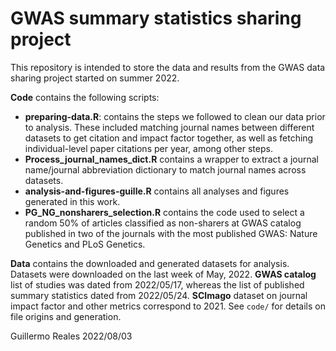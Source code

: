 # GWAS summary statistics sharing project

This repository is intended to store the data and results from the GWAS data sharing project started on summer 2022.

**Code** contains the following scripts:

* **preparing-data.R**: contains the steps we followed to clean our data prior to analysis. These included matching journal names between different datasets to get citation and impact factor together, as well as fetching individual-level paper citations per year, among other steps.
* **Process_journal_names_dict.R** contains a wrapper to extract a journal name/journal abbreviation dictionary to match journal names across datasets.
* **analysis-and-figures-guille.R** contains all analyses and figures generated in this work.
* **PG_NG_nonsharers_selection.R** contains the code used to select a random 50% of articles classified as non-sharers at GWAS catalog published in two of the journals with the most published GWAS: Nature Genetics and PLoS Genetics.

**Data** contains the downloaded and generated datasets for analysis. 
Datasets were downloaded on the last week of May, 2022. **GWAS catalog** list of studies was dated from 2022/05/17, whereas the list of published summary statistics dated from 2022/05/24.
**SCImago** dataset on journal impact factor and other metrics correspond to 2021.
See `code/` for details on file origins and generation.


Guillermo Reales
2022/08/03
